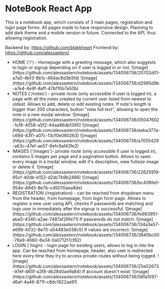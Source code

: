 <h1>NoteBook React App</h1>
<p> This is a notebook app, which consists of 3 main pages, registration and login page forms. All pages made to have responsive design. Planning to add dark theme and a mobile version in future. 
Connected to the API, thus allowing registration.</p>

Backend by: https://github.com/blakkheart
Frontend by: https://github.com/alessastern/

<ul>
<li>HOME ('/') - Homepage with a greeting message, which also suggests to login or signup depending on if user is logged in or not. ![image](https://github.com/alessastern/notebook/assets/134006736/20702d01-a7a0-4bf3-8b1c-464ac8d3b5fd) ![image](https://github.com/alessastern/notebook/assets/134006736/d2995d9b-a7e4-4e9f-8aff-47bf10b7a50b)
</li> 

<li>  NOTES ('/notes') - private route (only accessible if user is logged in), a page with all the notes created by current user listed from newest to oldest. Allows to add, delete or edit existing notes. If note's length is bigger than 200 characters, button "view full text", allowing to open the note in a new modal window. ![image](https://github.com/alessastern/notebook/assets/134006736/05047602-1cf8-4058-a5f2-44aa86db1395) ![image](https://github.com/alessastern/notebook/assets/134006736/eeba377a-c694-43f1-a07c-13cf0e080263)
![image](https://github.com/alessastern/notebook/assets/134006736/a7055429-a63c-47ef-ae57-8efc9af43fe2)

</li>

<li> IMAGES ('/images')- private route (only accessible if user is logged in), contains 5 images per page and a pagination button. Allows to open every image in a modal window, edit it's description, view fullsize image or delete it.  ![image](https://github.com/alessastern/notebook/assets/134006736/22625919-95cf-40db-b152-d2dc7b9b2486) ![image](https://github.com/alessastern/notebook/assets/134006736/bc406fe0-954e-4945-8e7b-cd5070aea8de)
 </li>

<li>  REGISTRATION (/registration) - can be reached from dropdown menu from the header, from homepage, from login form page. Allows to register a new user using API, checks if passwords are matching and logs user in immediately after the signup is successful. ![image](https://github.com/alessastern/notebook/assets/134006736/fe983951-aba0-4340-a2ae-7487af26fe71) If passwords do not match: ![image](https://github.com/alessastern/notebook/assets/134006736/134a3e57-e699-4032-8e70-a54483e038c5) If values are incorrect: ![image](https://github.com/alessastern/notebook/assets/134006736/3840bc00-78a9-4660-8a34-0a0712f7cf82)

</li>

<li> LOGIN ('/login) - login page for existing users, allows to log in into the app. Can be reached from homepage, header, also user is redirected here every time they try to access private routes without being logged. ![image](https://github.com/alessastern/notebook/assets/134006736/25e02673-97ef-465f-a3f8-db28d0ae9a84) If account doesn't exist: ![image](https://github.com/alessastern/notebook/assets/134006736/58fa1097-d6af-4a46-871f-c8dc1622aa91)

</li> 
</ul>
